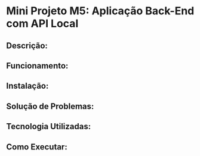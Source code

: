 # Mini Projeto M5: Aplicação Back-End com API Local 

## Descrição:

## Funcionamento:

## Instalação:

## Solução de Problemas:

## Tecnologia Utilizadas:

## Como Executar:


